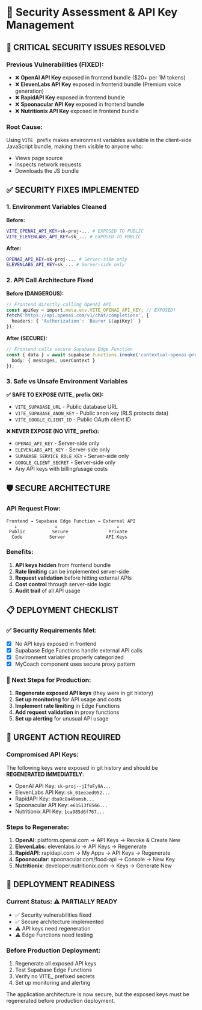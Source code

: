# 🔐 Security Assessment & API Key Management

## 🚨 CRITICAL SECURITY ISSUES RESOLVED

### Previous Vulnerabilities (FIXED):
- ❌ **OpenAI API Key** exposed in frontend bundle ($20+ per 1M tokens)
- ❌ **ElevenLabs API Key** exposed in frontend bundle (Premium voice generation)
- ❌ **RapidAPI Key** exposed in frontend bundle
- ❌ **Spoonacular API Key** exposed in frontend bundle
- ❌ **Nutritionix API Key** exposed in frontend bundle

### Root Cause:
Using `VITE_` prefix makes environment variables available in the client-side JavaScript bundle, making them visible to anyone who:
- Views page source
- Inspects network requests
- Downloads the JS bundle

## ✅ SECURITY FIXES IMPLEMENTED

### 1. Environment Variables Cleaned
**Before:**
```bash
VITE_OPENAI_API_KEY=sk-proj-... # EXPOSED TO PUBLIC
VITE_ELEVENLABS_API_KEY=sk_... # EXPOSED TO PUBLIC
```

**After:**
```bash
OPENAI_API_KEY=sk-proj-... # Server-side only
ELEVENLABS_API_KEY=sk_... # Server-side only
```

### 2. API Call Architecture Fixed
**Before (DANGEROUS):**
```typescript
// Frontend directly calling OpenAI API
const apiKey = import.meta.env.VITE_OPENAI_API_KEY; // EXPOSED!
fetch('https://api.openai.com/v1/chat/completions', {
  headers: { 'Authorization': `Bearer ${apiKey}` }
});
```

**After (SECURE):**
```typescript
// Frontend calls secure Supabase Edge Function
const { data } = await supabase.functions.invoke('contextual-openai-proxy', {
  body: { messages, userContext }
});
```

### 3. Safe vs Unsafe Environment Variables

**✅ SAFE TO EXPOSE (VITE_ prefix OK):**
- `VITE_SUPABASE_URL` - Public database URL
- `VITE_SUPABASE_ANON_KEY` - Public anon key (RLS protects data)
- `VITE_GOOGLE_CLIENT_ID` - Public OAuth client ID

**❌ NEVER EXPOSE (NO VITE_ prefix):**
- `OPENAI_API_KEY` - Server-side only
- `ELEVENLABS_API_KEY` - Server-side only
- `SUPABASE_SERVICE_ROLE_KEY` - Server-side only
- `GOOGLE_CLIENT_SECRET` - Server-side only
- Any API keys with billing/usage costs

## 🛡️ SECURE ARCHITECTURE

### API Request Flow:
```
Frontend → Supabase Edge Function → External API
   ↓              ↓                      ↓
 Public          Secure               Private
  Code          Server               API Keys
```

### Benefits:
1. **API keys hidden** from frontend bundle
2. **Rate limiting** can be implemented server-side
3. **Request validation** before hitting external APIs
4. **Cost control** through server-side logic
5. **Audit trail** of all API usage

## 📋 DEPLOYMENT CHECKLIST

### ✅ Security Requirements Met:
- [x] No API keys exposed in frontend
- [x] Supabase Edge Functions handle external API calls
- [x] Environment variables properly categorized
- [x] MyCoach component uses secure proxy pattern

### 🔧 Next Steps for Production:
1. **Regenerate exposed API keys** (they were in git history)
2. **Set up monitoring** for API usage and costs
3. **Implement rate limiting** in Edge Functions
4. **Add request validation** in proxy functions
5. **Set up alerting** for unusual API usage

## 🚨 URGENT ACTION REQUIRED

### Compromised API Keys:
The following keys were exposed in git history and should be **REGENERATED IMMEDIATELY**:
- OpenAI API Key: `sk-proj--jIfoFy9A...`
- ElevenLabs API Key: `sk_01eeaed952...`
- RapidAPI Key: `dba9c8a49amsh...`
- Spoonacular API Key: `e61513f8566...`
- Nutritionix API Key: `1ca985d6f767...`

### Steps to Regenerate:
1. **OpenAI**: platform.openai.com → API Keys → Revoke & Create New
2. **ElevenLabs**: elevenlabs.io → API Keys → Regenerate
3. **RapidAPI**: rapidapi.com → My Apps → API Keys → Regenerate
4. **Spoonacular**: spoonacular.com/food-api → Console → New Key
5. **Nutritionix**: developer.nutritionix.com → Keys → Generate New

## 🎯 DEPLOYMENT READINESS

### Current Status: ⚠️ PARTIALLY READY
- ✅ Security vulnerabilities fixed
- ✅ Secure architecture implemented
- ⚠️ API keys need regeneration
- ⚠️ Edge Functions need testing

### Before Production Deployment:
1. Regenerate all exposed API keys
2. Test Supabase Edge Functions
3. Verify no VITE_ prefixed secrets
4. Set up monitoring and alerting

The application architecture is now secure, but the exposed keys must be regenerated before production deployment.
